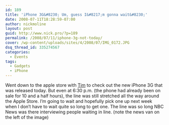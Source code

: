 ```yaml
---
id: 189
title: 'iPhone 3G&#8230; Um, guess I&#8217;m gonna wait&#8230;'
date: 2008-07-11T18:28:59-07:00
author: nickmoline
layout: post
guid: http://www.nick.pro/?p=189
permalink: /2008/07/11/iphone-3g-not-today/
cover: /wp-content/uploads/sites/4/2008/07/IMG_0172.JPG
dsq_thread_id: 335274567
categories:
  - Events
tags:
  - Gadgets
  - iPhone
---
```

Went down to the apple store with [Tim](http://www.timstanley.com) to check out the new iPhone 3G that was released today. But even at 6:30 p.m. (the phone had already been on sale for 10 and a half hours), the line was still stretched all the way around the Apple Store. I&#8217;m going to wait and hopefully pick one up next week when I don&#8217;t have to wait quite so long to get one. The line was so long NBC News was there interviewing people waiting in line. (note the news van on the left of the image)

<!--more-->

<amp-img src="{{ site.baseurl }}/wp-content/uploads/sites/4/2008/07/img_0167.jpg" title="Long Lines at the Apple Store" alt="Long Lines at the Apple Store" width="1200" height="1600" layout="responsive" lightbox></amp-img>